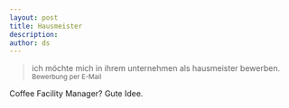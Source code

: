 ```yaml
---
layout: post
title: Hausmeister
description:
author: ds
---
```



> ich möchte mich in ihrem unternehmen als hausmeister bewerben.  
> <small>Bewerbung per E-Mail</small>

Coffee Facility Manager? Gute Idee.


